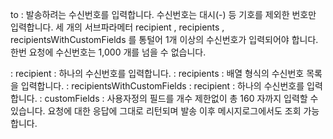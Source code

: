 to
: 발송하려는 수신번호를 입력합니다. 수신번호는 대시(-) 등 기호를 제외한 번호만 입력합니다. 세 개의 서브파라메터 recipient , recipients , recipientsWithCustomFields 를 통털어 1개 이상의 수신번호가 입력되어야 합니다. 한번 요청에 수신번호는 1,000 개를 넘을 수 없습니다.

: recipient
    : 하나의 수신번호를 입력합니다.
: recipients
    : 배열 형식의 수신번호 목록을 입력합니다.
: recipientsWithCustomFields
  : recipient
      : 하나의 수신번호를 입력합니다.
  : customFields
      : 사용자정의 필드를 개수 제한없이 총 160 자까지 입력할 수 있습니다. 요청에 대한 응답에 그대로 리턴되며 발송 이후 메시지로그에서도 조회 가능합니다.
